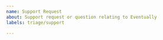 ```yaml
---
name: Support Request
about: Support request or question relating to Eventually
labels: triage/support

---
```


<!--
STOP -- PLEASE READ!

GitHub is not the right place for support requests.
-->

